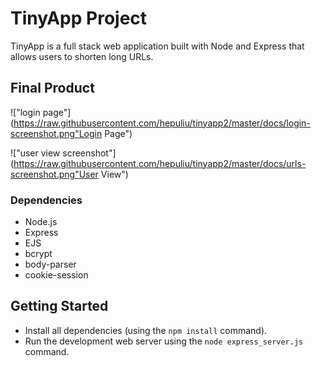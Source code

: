 
# TinyApp Project

TinyApp is a full stack web application built with Node and Express that allows users to shorten long URLs.

## Final Product

!["login page"](https://raw.githubusercontent.com/hepuliu/tinyapp2/master/docs/login-screenshot.png"Login Page")

!["user view screenshot"](https://raw.githubusercontent.com/hepuliu/tinyapp2/master/docs/urls-screenshot.png"User View")

### Dependencies

- Node.js
- Express
- EJS
- bcrypt
- body-parser
- cookie-session

## Getting Started

- Install all dependencies (using the `npm install` command).
- Run the development web server using the `node express_server.js` command.

